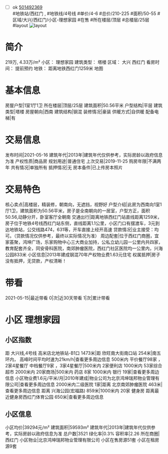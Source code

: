 - [ ] ok [501492369](https://bj.5i5j.com/ershoufang/501492369.html)  
 #地铁站/西红门 ,  #地铁线/4号线
#单价/4-6 #总价/210-225 #面积/50-55   #区域/大兴/西红门/小区-理想家园 #在售 #所在楼层/顶层 #总楼层/25层 #layout 
![layout](http://image2a.5i5j.com/bdir/layout/1a5e8f971f5c4c888fff16ba4dd1adc2.jpg_P5.jpg) 
# 简介 
 219万,  4.33万/m² 
小区： 理想家园
建筑类型： 塔楼
区域： 大兴 西红门
看房时间： 提前预约
地铁： 距离地铁西红门1259米 地图
# 基本信息 
 房屋户型|1室1厅1卫
所在楼层|顶层/25层
建筑面积|50.56平米
户型结构|平层
建筑类型|塔楼
房屋朝向|西南
建筑结构|钢混
装修情况|豪装
供暖方式|自供暖
配备电梯|有
# 交易信息 
 发布时间|2021-05-16
建筑年代|2013年|建筑年代仅供参考，实际房龄以政府信息为准
产权性质|商品房
规划用途|普通住宅
上次交易|2019-11-25
购房年限|不满两年
共有情况|单独所有
抵押情况|无
房本备件|已上传房本照片
# 交易特色 
 核心卖点|高楼层，精装修，朝南向，无遮挡，视野好
户型介绍|此房为西南向1室1厅1卫，建筑面积为50.56平米，房子是全南朝向的一居室，户型方正，面积50.56,动静分开，卧室客厅全朝南
交通出行|距离地铁西红门站直线距离1259米，房子位于地铁4号线西红门站东侧，直线距离1.1公里，小区门口有摆渡车，3元到达地铁站，公交线路474，631等，开车直接上经开高速
贷款情况|业主接受：均可。（贷款情况仅供参考，最终以实际情况为准）
周边配套|位于西红门商圈，宜家荟聚，鸿坤广场，乐家购物中心三大商业加持，公私立幼儿园一公里内共四家，教育配套齐全，同安骨科医院，南郊肿瘤医院，西红门社区医院均一公里内，兴海公园833米
小区信息|2013年建成钢混70年产权物业费1.63元住宅
权属抵押|房子没有抵押，无贷款，产权清晰！
# 带看 
 2021-05-15|最近带看	 0|次|近30天带看	 1|次|累计带看
# 小区 理想家园
## 小区指数 
 距 大兴线,4号线 高米店北地铁站-B1口 1473米|距 欣旺南大街南口站 254米|南五环内， 高峰时间平均时速为21km/h|查看更多周边信息
500米内 平价餐厅98家 ，2家4星餐厅
中档餐厅9家 ，3家4星餐厅|500米内 2家便利店
1000米内 53家综合超市
2000米内 20家商场|500米内 药店 8家
1000米内 银行 19家|查看更多周边信息
小区物业费1.6元/平米/月|2010年建成|物业公司为北京鸿坤瑞邦物业管理有限公司|查看更多周边信息
2000米内二级医院 1家|距离 北京南郊肿瘤医院  463米|查看更多周边信息
距离 兴海公园(宏福路) 859米|1000米内 20家 健身房
距离最近健身房西红门体育公园 650米|查看更多周边信息
## 小区信息 
 小区均价|39294元/m²
建筑面积|59593m²
建筑年代|2013年|建筑年代仅供参考，实际房龄以政府信息为准
总户数|3521
绿化率|0.3%
容积率|2.26
所在商圈|西红门
小区物业|北京鸿坤瑞邦物业管理有限公司
小区在售房源51套
小区在租房源9套
